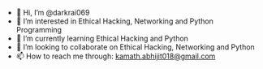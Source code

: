 - 👋 Hi, I’m @darkrai069
- 👀 I’m interested in Ethical Hacking, Networking and Python Programming
- 🌱 I’m currently learning Ethical Hacking and Python
- 💞️ I’m looking to collaborate on Ethical Hacking, Networking and Python
- 📫 How to reach me through: kamath.abhijit018@gmail.com

<!---
darkrai069/darkrai069 is a ✨ special ✨ repository because its `README.md` (this file) appears on your GitHub profile.
You can click the Preview link to take a look at your changes.
--->

